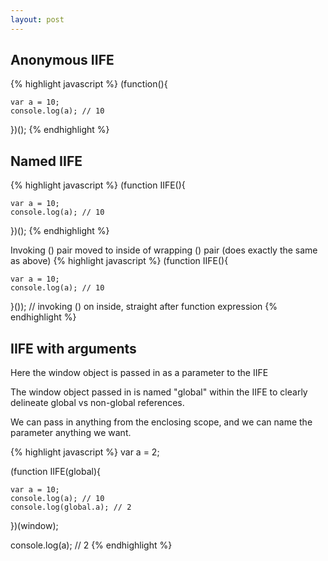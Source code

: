 ```yaml
---
layout: post
---
```


## Anonymous IIFE
{% highlight javascript %}
(function(){

	var a = 10;
	console.log(a); // 10

})();
{% endhighlight %}

## Named IIFE
{% highlight javascript %}
(function IIFE(){

	var a = 10;
	console.log(a); // 10

})();
{% endhighlight %}

Invoking () pair moved to inside of wrapping () pair (does exactly the same as above)
{% highlight javascript %}
(function IIFE(){

	var a = 10;
	console.log(a); // 10

}()); // invoking () on inside, straight after function expression
{% endhighlight %}

## IIFE with arguments

Here the window object is passed in as a parameter to the IIFE

The window object passed in is named "global" within the IIFE to clearly delineate global vs non-global references.

We can pass in anything from the enclosing scope, and we can name the parameter anything we want.

{% highlight javascript %}
var a = 2;

(function IIFE(global){

	var a = 10;
	console.log(a); // 10
	console.log(global.a); // 2

})(window);

console.log(a); // 2
{% endhighlight %}